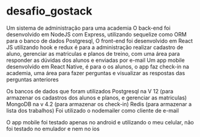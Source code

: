 # desafio_gostack
Um sistema de administração para uma academia 
O back-end foi desenvolvido em NodeJS com Express, utilizando sequelize como ORM para o banco de dados Postgresql, 
O front-end foi desenvolvido em React JS utilizando hook e redux é para a administração realizar cadastro de aluno, gerenciar as matriculas e planos de treino, com uma área para responder as dúvidas dos alunos e enviadas por e-mail
Um app mobile desenvolvido em React Native, é para o os alunos, o app faz check-in na academia, uma área para fazer perguntas e visualizar as respostas das perguntas anteriores

Os bancos de dados que foram utilizados
Postgresql na V 12 (para armazenar os cadastros dos alunos e planos, e gerenciar as matriculas)
MongoDB na v 4.2 (para armazenar os check-in)
Redis (para armazenar a lista dos trabalhos)
Foi utilizado o nodemailer como cliente de e-mail

O app mobile foi testado apenas no android e utilizando o meu celular, não foi testado no emulador e nem no ios

